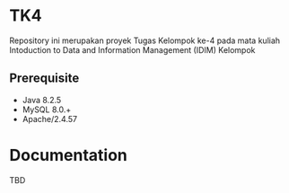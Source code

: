 # TK4
Repository ini merupakan proyek Tugas Kelompok ke-4 pada mata kuliah Intoduction to Data and Information Management (IDIM) Kelompok 

## Prerequisite
- Java 8.2.5
- MySQL 8.0.+
- Apache/2.4.57

# Documentation
TBD
